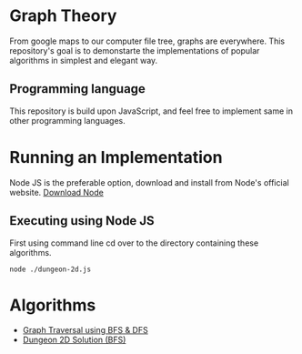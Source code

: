 # Graph Theory
From google maps to our computer file tree, graphs are everywhere. This repository's goal is to demonstarte the implementations of popular algorithms in simplest and elegant way.

## Programming language
This repository is build upon JavaScript, and feel free to implement same in other programming languages.

# Running an Implementation
Node JS is the preferable option, download and install from Node's official website. [Download Node](https://nodejs.org/en/download/)

## Executing using Node JS
First using command line cd over to the directory containing these algorithms.
```
node ./dungeon-2d.js
```

# Algorithms
 - [Graph Traversal using BFS & DFS](https://github.com/subhayanoutlook/graph-theory/blob/master/bfs-dfs.js)
 - [Dungeon 2D Solution (BFS)](https://github.com/subhayanoutlook/graph-theory/blob/master/dungeon-2d.js)

